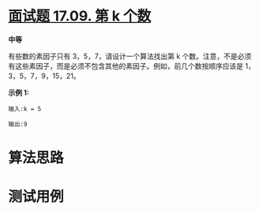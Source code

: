 # [面试题 17.09. 第 k 个数][cnTitle]

**中等**

有些数的素因子只有 3，5，7，请设计一个算法找出第 k 个数。注意，不是必须有这些素因子，而是必须不包含其他的素因子。例如，前几个数按顺序应该是 1，3，5，7，9，15，21。

**示例 1:** 

```
输入:k = 5

输出:9

```




# 算法思路

# 测试用例
```
```

[cnTitle]: https://leetcode-cn.com/problems/get-kth-magic-number-lcci/
